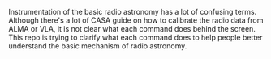 Instrumentation of the basic radio astronomy has a lot of confusing terms. Although there's a lot of CASA guide on how to calibrate the radio data from ALMA or VLA, it is not clear what each command does behind the screen. This repo is trying to clarify what each command does to help people better understand the basic mechanism of radio astronomy.
